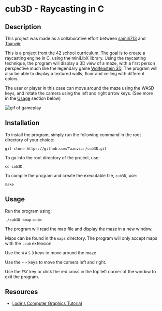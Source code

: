 # cub3D - Raycasting in C

## Description

This project was made as a collaborative effort between [samih713](https://github.com/samih713/) and [Taanviir](https://github.com/Taanviir)

This is a project from the 42 school curriculum. The goal is to create a raycasting engine in C, using the miniLibX library. Using the raycasting technique, the program will display a 3D view of a maze, with a first person perspective much like the legendary game [Wolfenstein 3D](https://en.wikipedia.org/wiki/Wolfenstein_3D). The program will also be able to display a textured walls, floor and ceiling with different colors.

The user or player in this case can move around the maze using the WASD keys, and rotate the camera using the left and right arrow keys. (See more in the [Usage](#usage) section below)

![gif of gameplay](./gameplay.gif)

## Installation

To install the program, simply run the following command in the root directory of your choice:

```
git clone https://github.com/Taanviir/cub3D.git
```

To go into the root directory of the project, use:
```
cd cub3D
```

To compile the program and create the executable file, `cub3D`, use:
```
make
```

## Usage

Run the program using:
```
./cub3D <map.cub>
```

The program will read the map file and display the maze in a new window.

Maps can be found in the `maps` directory. The program will only accept maps with the `.cub` extension.

Use the `W` `A` `S` `D` keys to move around the maze.

Use the `←` `→` keys to move the camera left and right.

Use the `ESC` key or click the red cross in the top left corner of the window to exit the program.

## Resources

- [Lode's Computer Graphics Tutorial](https://lodev.org/cgtutor/raycasting.html)

